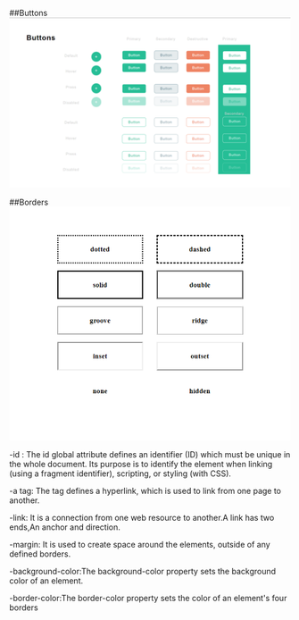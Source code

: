 ##Buttons
![button](https://github.com/preetygurung/wt-lab-assignment/blob/master/Lab/Lab2/button.png)

##Borders
![border](https://github.com/preetygurung/wt-lab-assignment/blob/master/Lab/Lab2/border.png)

-id : The id global attribute defines an identifier (ID) which must be unique in the whole document. Its purpose is to identify the element when linking (using a fragment identifier), scripting, or styling (with CSS).

-a tag: The tag defines a hyperlink, which is used to link from one page to another.

-link: It is a connection from one web resource to another.A link has two ends,An anchor and direction.

-margin: It is used to create space around the elements, outside of any defined borders.

-background-color:The background-color property sets the background color of an element.

-border-color:The border-color property sets the color of an element's four borders

